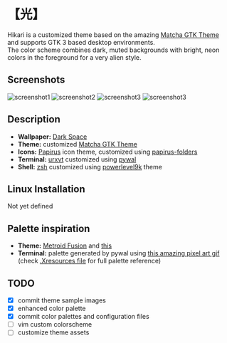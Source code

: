 # 【光】
Hikari is a customized theme based on the amazing [Matcha GTK Theme](https://github.com/vinceliuice/matcha) and supports GTK 3 based desktop environments.  
The color scheme combines dark, muted backgrounds with bright, neon colors in the foreground for a very alien style.  

## Screenshots
![screenshot1](https://i.imgur.com/Z8qqwuN.png)
![screenshot2](https://i.imgur.com/AqWImPq.png)
![screenshot3](https://i.imgur.com/DKxQkuW.png)
![screenshot3](https://i.imgur.com/pM8Eu4Q.png)


## Description
- **Wallpaper:** [Dark Space](https://www.reddit.com/r/wallpapers/comments/1x8aw5/dark_space/)
- **Theme:** customized [Matcha GTK Theme](https://github.com/vinceliuice/matcha)
- **Icons:** [Papirus](https://github.com/PapirusDevelopmentTeam/papirus-icon-theme) icon theme, customized using [papirus-folders](https://github.com/PapirusDevelopmentTeam/papirus-folders)
- **Terminal:** [urxvt](https://github.com/exg/rxvt-unicode) customized using [pywal](https://github.com/dylanaraps/pywal)
- **Shell:** [zsh](https://ohmyz.sh/) customized using [powerlevel9k](https://github.com/bhilburn/powerlevel9k) theme

## Linux Installation
Not yet defined

## Palette inspiration
- **Theme:** [Metroid Fusion](https://www.google.com/search?q=Metroid+fusion&source=lnms&tbm=isch&sa=X&ved=0ahUKEwiciKGX5OvhAhUF16QKHTcIC0QQ_AUIDigB&biw=1366&bih=627) and [this](https://www.color-hex.com/color-palette/61235)
- **Terminal:** palette generated by pywal using [this amazing pixel art gif](https://imgur.com/40F5ulO)
(check [.Xresources file](https://github.com/Atlas80b/Hikari/blob/master/config/Xresources) for full palette reference)


## TODO
- [x] commit theme sample images 
- [x] enhanced color palette
- [x] commit color palettes and configuration files
- [ ] vim custom colorscheme 
- [ ] customize theme assets
